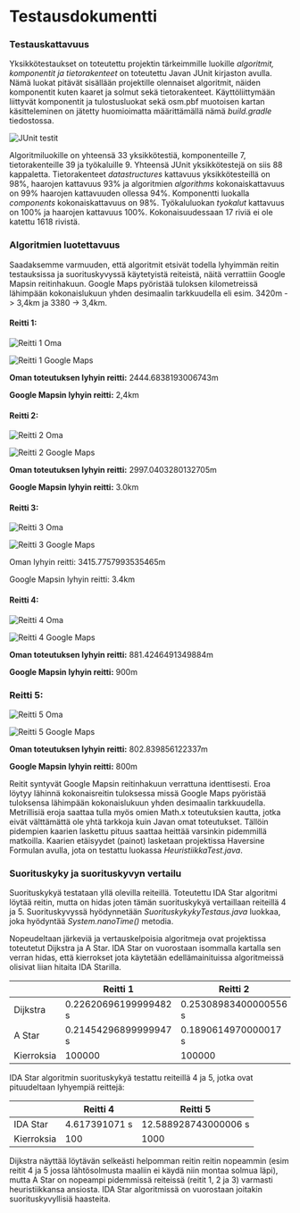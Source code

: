 # Testausdokumentti

### Testauskattavuus

Yksikkötestaukset on toteutettu projektin tärkeimmille luokille _algoritmit, komponentit ja tietorakenteet_ on toteutettu Javan JUnit kirjaston avulla. Nämä luokat pitävät sisällään projektille olennaiset algoritmit, näiden komponentit kuten kaaret ja solmut sekä tietorakenteet. Käyttöliittymään liittyvät komponentit ja tulostusluokat sekä osm.pbf muotoisen kartan käsitteleminen on jätetty huomioimatta määrittämällä nämä _build.gradle_ tiedostossa.

![JUnit testit](kuvat/junit_testit.png "JUnit testit")

Algoritmiluokille on yhteensä 33 yksikkötestiä, komponenteille 7, tietorakenteille 39 ja työkaluille 9. Yhteensä JUnit yksikkötestejä on siis 88 kappaletta. Tietorakenteet _datastructures_ kattavuus yksikkötesteillä on 98%, haarojen kattavuus 93% ja algoritmien _algorithms_ kokonaiskattavuus on 99% haarojen kattavuuden ollessa 94%. Komponentti luokalla _components_ kokonaiskattavuus on 98%. Työkaluluokan _tyokalut_ kattavuus on 100% ja haarojen kattavuus 100%. Kokonaisuudessaan 17 riviä ei ole katettu 1618 rivistä.

### Algoritmien luotettavuus

Saadaksemme varmuuden, että algoritmit etsivät todella lyhyimmän reitin testauksissa ja suorituskyvyssä käytetyistä reiteistä, näitä verrattiin Google Mapsin reitinhakuun. 
Google Maps pyöristää tuloksen kilometreissä lähimpään kokonaislukuun yhden desimaalin tarkkuudella eli esim. 3420m -> 3,4km ja 3380 -> 3,4km.

#### Reitti 1:

![Reitti 1 Oma](kuvat/reitti1.png "Reitti 1 Oma")

![Reitti 1 Google Maps](kuvat/reitti1verrattava.png "Reitti 1 Google Maps")

**Oman toteutuksen lyhyin reitti:** 2444.6838193006743m

**Google Mapsin lyhyin reitti:** 2,4km

#### Reitti 2:

![Reitti 2 Oma](kuvat/reitti2.png "Reitti 2 Oma")

![Reitti 2 Google Maps](kuvat/reitti2verrattava.png "Reitti 2 Google Maps")

**Oman toteutuksen lyhyin reitti:** 2997.0403280132705m

**Google Mapsin lyhyin reitti:** 3.0km

#### Reitti 3:

![Reitti 3 Oma](kuvat/reitti3.png "Reitti 3 Oma")

![Reitti 3 Google Maps](kuvat/reitti3verrattava.png "Reitti 3 Google Maps")

Oman lyhyin reitti: 3415.7757993535465m

Google Mapsin lyhyin reitti: 3.4km

#### Reitti 4:

![Reitti 4 Oma](kuvat/reitti4.png "Reitti 4 Oma")

![Reitti 4 Google Maps](kuvat/reitti4verrattava.png "Reitti 4 Google Maps")

**Oman toteutuksen lyhyin reitti:** 881.4246491349884m

**Google Mapsin lyhyin reitti:** 900m

### Reitti 5:

![Reitti 5 Oma](kuvat/reitti5.png "Reitti 5 Oma")

![Reitti 5 Google Maps](kuvat/reitti5verrattava.png "Reitti 5 Google Maps")

**Oman toteutuksen lyhyin reitti:** 802.839856122337m

**Google Mapsin lyhyin reitti:** 800m

Reitit syntyvät Google Mapsin reitinhakuun verrattuna identtisesti. Eroa löytyy lähinnä kokonaisreitin tuloksessa missä Google Maps pyöristää tuloksensa lähimpään kokonaislukuun yhden desimaalin tarkkuudella. Metrillisiä eroja saattaa tulla myös omien Math.x toteutuksien kautta, jotka eivät välttämättä ole yhtä tarkkoja kuin Javan omat toteutukset. Tällöin pidempien kaarien laskettu pituus saattaa heittää varsinkin pidemmillä matkoilla. Kaarien etäisyydet (painot) lasketaan projektissa Haversine Formulan avulla, jota on testattu luokassa _HeuristiikkaTest.java_.

### Suorituskyky ja suorituskyvyn vertailu

Suorituskykyä testataan yllä olevilla reiteillä. Toteutettu IDA Star algoritmi löytää reitin, mutta on hidas joten tämän suorituskykyä vertaillaan reiteillä 4 ja 5. Suorituskyvyssä hyödynnetään _SuorituskykykyTestaus.java_ luokkaa, joka hyödyntää _System.nanoTime()_ metodia.

Nopeudeltaan järkeviä ja vertauskelpoisia algoritmeja ovat projektissa toteutetut Dijkstra ja A Star. IDA Star on vuorostaan isommalla kartalla sen verran hidas, että kierrokset jota käytetään edellämainituissa algoritmeissä olisivat liian hitaita IDA Starilla.

|   | Reitti 1  | Reitti 2  | Reitti 3  |  Reitti 4 |  Reitti 5 |
|---|---|---|---|---|---|
| Dijkstra  |  0.22620696199999482 s |  0.25308983400000556 s | 0.28570035899999563 s  | 0.10628040400000054 s  | 0.10962195200000238 s  |
| A Star  | 0.21454296899999947 s  | 0.1890614970000017 s  | 0.17911725299999687 s  | 0.15484931599999863 s  | 0.16997260600000275 s  |
| Kierroksia  | 100000  | 100000  |  100000 |  100000 | 100000  |

IDA Star algoritmin suorituskykyä testattu reiteillä 4 ja 5, jotka ovat pituudeltaan lyhyempiä reittejä:

|   | Reitti 4 |  Reitti 5 |
|---|---|---|
| IDA Star  | 4.617391071 s  |  12.588928743000006 s |
| Kierroksia  |  100 | 1000  |


Dijkstra näyttää löytävän selkeästi helpomman reitin reitin nopeammin (esim reitit 4 ja 5 jossa lähtösolmusta maaliin ei käydä niin montaa solmua läpi), mutta A Star on nopeampi pidemmissä reiteissä (reitit 1, 2 ja 3) varmasti heuristiikkansa ansiosta. IDA Star algoritmissä on vuorostaan joitakin suorituskyvyllisiä haasteita. 

